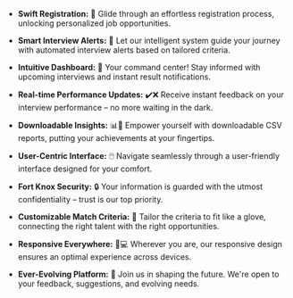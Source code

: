 

- **Swift Registration:** 🚀
  Glide through an effortless registration process, unlocking personalized job opportunities.

- **Smart Interview Alerts:** 📆
  Let our intelligent system guide your journey with automated interview alerts based on tailored criteria.

- **Intuitive Dashboard:** 🎯
  Your command center! Stay informed with upcoming interviews and instant result notifications.

- **Real-time Performance Updates:** ✔️❌
  Receive instant feedback on your interview performance – no more waiting in the dark.

- **Downloadable Insights:** 📊💼
  Empower yourself with downloadable CSV reports, putting your achievements at your fingertips.

- **User-Centric Interface:** 🖱️
  Navigate seamlessly through a user-friendly interface designed for your comfort.

- **Fort Knox Security:** 🔒
  Your information is guarded with the utmost confidentiality – trust is our top priority.

- **Customizable Match Criteria:** 🎯
  Tailor the criteria to fit like a glove, connecting the right talent with the right opportunities.

- **Responsive Everywhere:** 📱💻
  Wherever you are, our responsive design ensures an optimal experience across devices.

- **Ever-Evolving Platform:** 🔄
  Join us in shaping the future. We're open to your feedback, suggestions, and evolving needs.


